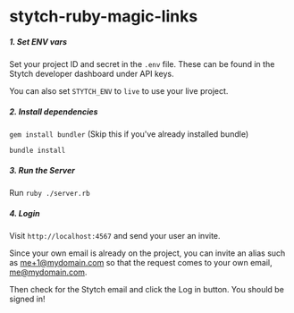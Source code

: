 # stytch-ruby-magic-links

##### 1. Set ENV vars
Set your project ID and secret in the `.env` file.
These can be found in the Stytch developer dashboard under API keys. 

You can also set `STYTCH_ENV` to `live` to use your live project.

##### 2. Install dependencies

`gem install bundler` (Skip this if you've already installed bundle)

`bundle install`

##### 3. Run the Server

Run `ruby ./server.rb`

##### 4. Login

Visit `http://localhost:4567` and send your user an invite.

Since your own email is already on the project, you can invite an alias such as me+1@mydomain.com so that the request comes to your own email, me@mydomain.com.

Then check for the Stytch email and click the Log in button.
You should be signed in!

